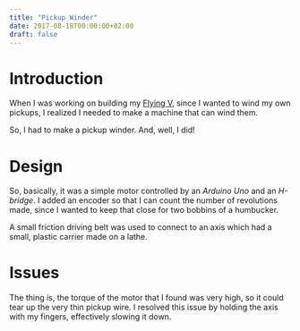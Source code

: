 ```yaml
---
title: "Pickup Winder"
date: 2017-08-18T00:00:00+02:00
draft: false
---
```


# Introduction

When I was working on building my [Flying V](/projects/flying-v), since I
wanted to wind my own pickups, I realized I needed to make a machine that can
wind them.

So, I had to make a pickup winder. And, well, I did!

# Design

So, basically, it was a simple motor controlled by an _Arduino Uno_ and an
_H-bridge_. I added an encoder so that I can count the number of revolutions
made, since I wanted to keep that close for two bobbins of a humbucker.

A small friction driving belt was used to connect to an axis which had a small,
plastic carrier made on a lathe.

# Issues

The thing is, the torque of the motor that I found was very high, so it could
tear up the very thin pickup wire. I resolved this issue by holding the axis
with my fingers, effectively slowing it down.
